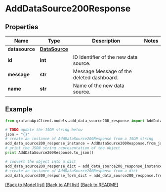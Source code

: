 # AddDataSource200Response


## Properties
Name | Type | Description | Notes
------------ | ------------- | ------------- | -------------
**datasource** | [**DataSource**](DataSource.md) |  | 
**id** | **int** | ID Identifier of the new data source. | 
**message** | **str** | Message Message of the deleted dashboard. | 
**name** | **str** | Name of the new data source. | 

## Example

```python
from grafanaApiClient.models.add_data_source200_response import AddDataSource200Response

# TODO update the JSON string below
json = "{}"
# create an instance of AddDataSource200Response from a JSON string
add_data_source200_response_instance = AddDataSource200Response.from_json(json)
# print the JSON string representation of the object
print AddDataSource200Response.to_json()

# convert the object into a dict
add_data_source200_response_dict = add_data_source200_response_instance.to_dict()
# create an instance of AddDataSource200Response from a dict
add_data_source200_response_form_dict = add_data_source200_response.from_dict(add_data_source200_response_dict)
```
[[Back to Model list]](../README.md#documentation-for-models) [[Back to API list]](../README.md#documentation-for-api-endpoints) [[Back to README]](../README.md)


